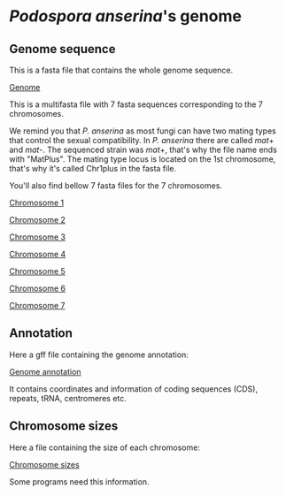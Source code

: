 # *Podospora anserina*'s genome

## Genome sequence



This is a fasta file that contains the whole genome sequence.

[Genome](genome_podo/genomePodoMatPlus.fasta)

This is a multifasta file with 7 fasta sequences corresponding to the 7 chromosomes.

We remind you that *P. anserina* as most fungi can have two mating types that control the sexual compatibility. In *P. anserina* there are called *mat*+ and *mat*-.
The sequenced strain was *mat*+, that's why the file name ends with "MatPlus".
The mating type locus is located on the 1st chromosome, that's why it's called Chr1plus in the fasta file.

You'll also find bellow 7 fasta files for the 7 chromosomes.

[Chromosome 1](genome_podo/chrm1plus.fasta)

[Chromosome 2](genome_podo/chrm2.fasta)

[Chromosome 3](genome_podo/chrm3.fasta)

[Chromosome 4](genome_podo/chrm4.fasta)

[Chromosome 5](genome_podo/chrm5.fasta)

[Chromosome 6](genome_podo/chrm6.fasta)

[Chromosome 7](genome_podo/chrm7.fasta)


## Annotation

Here a gff file containing the genome annotation:

[Genome annotation](Annotation_Mat+_v2.gff)


It contains coordinates and information of coding sequences (CDS), repeats, tRNA, centromeres etc.


## Chromosome sizes

Here a file containing the size of each chromosome:

[Chromosome sizes](Chr_size.txt)


Some programs need this information.
